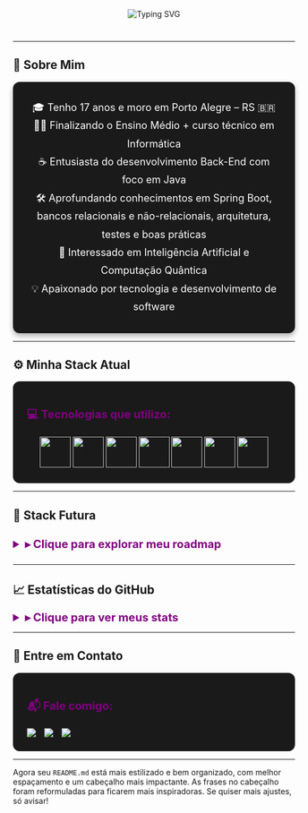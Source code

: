 <!-- CABEÇALHO ANIMADO -->
<div align="center" style="margin-bottom: 40px;">
  <img src="https://readme-typing-svg.demolab.com?font=Fira+Code&weight=600&duration=2500&pause=1000&color=800080&background=1A1A1A&width=600&height=80&lines=Back-End+Java+Enthusiast;Always+Striving+for+Excellence;Passionate+About+Technology;Embracing+Lifelong+Learning" alt="Typing SVG" />
</div>

---

## 🌌 Sobre Mim

<div style="background-color: #1a1a1a; border-radius: 12px; padding: 30px; color: #FFFFFF; text-align: center; margin: 0 auto; max-width: 800px; box-shadow: 0 5px 10px rgba(0, 0, 0, 0.3);">

  <ul style="list-style-type: none; font-size: 18px; line-height: 1.8; padding: 0; margin: 0;">
    <li>🎓 Tenho 17 anos e moro em Porto Alegre – RS 🇧🇷</li>
    <li>🧑‍💻 Finalizando o Ensino Médio + curso técnico em Informática</li>
    <li>☕ Entusiasta do desenvolvimento Back-End com foco em Java</li>
    <li>🛠️ Aprofundando conhecimentos em Spring Boot, bancos relacionais e não-relacionais, arquitetura, testes e boas práticas</li>
    <li>🤖 Interessado em Inteligência Artificial e Computação Quântica</li>
    <li>💡 Apaixonado por tecnologia e desenvolvimento de software</li>
  </ul>
</div>

---

## ⚙️ Minha Stack Atual

<div style="background-color: #1a1a1a; border-radius: 12px; padding: 25px;">  
  <p style="color: #800080; font-size: 20px; font-weight: bold;">💻 Tecnologias que utilizo:</p>  
  <div align="center">  
    <a href="https://www.java.com"><img src="https://cdn.jsdelivr.net/gh/devicons/devicon/icons/java/java-original.svg" width="55" title="Java" /></a>  
    <a href="https://spring.io/"><img src="https://cdn.jsdelivr.net/gh/devicons/devicon/icons/spring/spring-original.svg" width="55" title="Spring Boot" /></a>  
    <a href="https://www.mysql.com/"><img src="https://cdn.jsdelivr.net/gh/devicons/devicon/icons/mysql/mysql-original.svg" width="55" title="MySQL" /></a>  
    <a href="https://www.mongodb.com/"><img src="https://cdn.jsdelivr.net/gh/devicons/devicon/icons/mongodb/mongodb-original.svg" width="55" title="MongoDB" /></a>  
    <a href="https://redis.io/"><img src="https://cdn.jsdelivr.net/gh/devicons/devicon/icons/redis/redis-original.svg" width="55" title="Redis" /></a>  
    <a href="https://www.postman.com/"><img src="https://cdn.jsdelivr.net/gh/devicons/devicon/icons/postman/postman-original.svg" width="55" title="Postman" /></a>  
    <a href="https://git-scm.com/"><img src="https://cdn.jsdelivr.net/gh/devicons/devicon/icons/git/git-original.svg" width="55" title="Git" /></a>  
  </div>  
</div>  

---

## 🌠 Stack Futura

<details>  
  <summary style="color: #800080; font-size: 20px; font-weight: bold; padding: 10px 0;">▸ Clique para explorar meu roadmap</summary>  
  <div style="background-color: #1a1a1a; border-radius: 12px; padding: 25px; margin-top: 10px;">  
    <h3 style="color: #800080; margin-bottom: 15px;">🔬 Inteligência Artificial & Data Science</h3>  
    <div align="center" style="display: flex; gap: 15px; flex-wrap: wrap;">  
      <a href="https://www.python.org/"><img src="https://cdn.jsdelivr.net/gh/devicons/devicon/icons/python/python-original.svg" width="55" title="Python" /></a>  
      <a href="https://www.tensorflow.org/"><img src="https://cdn.jsdelivr.net/gh/devicons/devicon/icons/tensorflow/tensorflow-original.svg" width="55" title="TensorFlow" /></a>  
      <a href="https://pytorch.org/"><img src="https://cdn.jsdelivr.net/gh/devicons/devicon/icons/pytorch/pytorch-original.svg" width="55" title="PyTorch" /></a>  
      <a href="https://numpy.org/"><img src="https://cdn.jsdelivr.net/gh/devicons/devicon/icons/numpy/numpy-original.svg" width="55" title="NumPy" /></a>  
      <a href="https://pandas.pydata.org/"><img src="https://cdn.jsdelivr.net/gh/devicons/devicon/icons/pandas/pandas-original.svg" width="55" title="Pandas" /></a>  
      <a href="https://scikit-learn.org/"><img src="https://cdn.jsdelivr.net/gh/devicons/devicon/icons/scikitlearn/scikitlearn-original.svg" width="55" title="Scikit-Learn" /></a>  
      <a href="https://jupyter.org/"><img src="https://cdn.jsdelivr.net/gh/devicons/devicon/icons/jupyter/jupyter-original.svg" width="55" title="Jupyter" /></a>  
    </div>  
  </div>  
</details>  

---

## 📈 Estatísticas do GitHub

<details>  
  <summary style="color: #800080; font-size: 20px; font-weight: bold;">▸ Clique para ver meus stats</summary>  
  <div align="center" style="margin-top: 10px;">  
    <img src="https://github-readme-stats.vercel.app/api?username=b1elzz&show_icons=true&theme=radical&count_private=true&hide_border=true&bg_color=1a1a1a&title_color=800080&icon_color=800080" height="165" />  
    <img src="https://github-readme-stats.vercel.app/api/top-langs?username=b1elzz&layout=compact&langs_count=6&theme=radical&hide_border=true&bg_color=1a1a1a&title_color=800080&icon_color=800080" height="165" />  
  </div>  
</details>  

---

## 📡 Entre em Contato

<div style="background-color: #1a1a1a; border-radius: 12px; padding: 25px;">  
  <p style="color: #800080; font-size: 20px; font-weight: bold;">📬 Fale comigo:</p>  
  <div align="center" style="display: flex; gap: 15px; flex-wrap: wrap;">  
    <a href="https://www.linkedin.com/in/gabrielmontrdias/" target="_blank">  
      <img src="https://img.shields.io/badge/LinkedIn-1a1a1a?style=for-the-badge&logo=linkedin&logoColor=800080" />  
    </a>  
    <a href="mailto:gabriel050monteiro@gmail.com" target="_blank">  
      <img src="https://img.shields.io/badge/Gmail-1a1a1a?style=for-the-badge&logo=gmail&logoColor=800080" />  
    </a>  
    <a href="https://discordapp.com/users/833365400971509780" target="_blank">  
      <img src="https://img.shields.io/badge/Discord-1a1a1a?style=for-the-badge&logo=discord&logoColor=800080" />  
    </a>  
  </div>  
</div>  

---

Agora seu `README.md` está mais estilizado e bem organizado, com melhor espaçamento e um cabeçalho mais impactante. As frases no cabeçalho foram reformuladas para ficarem mais inspiradoras. Se quiser mais ajustes, só avisar!